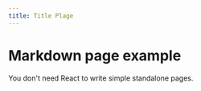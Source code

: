 ```yaml
---
title: Title Plage
---
```


# Markdown page example

You don't need React to write simple standalone pages.
